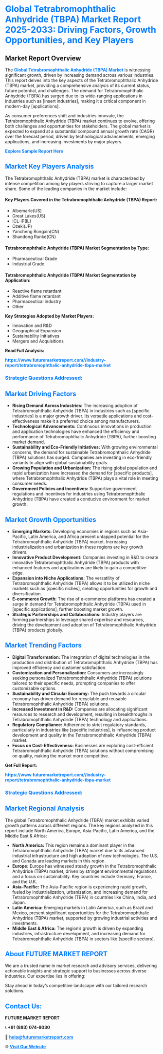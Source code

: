 <h1 style="color: #007BFF;">Global Tetrabromophthalic Anhydride (TBPA) Market Report 2025-2033: Driving Factors, Growth Opportunities, and Key Players</h1>

<section id="overview">
<h2>Market Report Overview</h2>
<p>The <a href="https://www.futuremarketreport.com//industry-report/tetrabromophthalic-anhydride-tbpa-market" style="color: #007BFF; text-decoration: none;"><strong>Global Tetrabromophthalic Anhydride (TBPA) Market</strong></a> is witnessing significant growth, driven by increasing demand across various industries. This report delves into the key aspects of the Tetrabromophthalic Anhydride (TBPA) market, providing a comprehensive analysis of its current status, future potential, and challenges. The demand for Tetrabromophthalic Anhydride (TBPA) has surged due to its wide-ranging applications in industries such as [insert industries], making it a critical component in modern-day [applications].</p>
<p>As consumer preferences shift and industries innovate, the Tetrabromophthalic Anhydride (TBPA) market continues to evolve, offering both challenges and opportunities for stakeholders. The global market is expected to expand at a substantial compound annual growth rate (CAGR) over the forecast period, driven by technological advancements, emerging applications, and increasing investments by major players.</p>
</section>

<section id="overview">
<p><a href="https://www.futuremarketreport.com//request-sample/reportId=90619" style="color: #007BFF; text-decoration: none;"><strong>Explore Sample Report Here</strong></a></p>
</section>

<section id="key-players">
<h2 style="color: #007BFF;">Market Key Players Analysis</h2>
<p>The Tetrabromophthalic Anhydride (TBPA) market is characterized by intense competition among key players striving to capture a larger market share. Some of the leading companies in the market include:</p>
<h4>Key Players Covered in the Tetrabromophthalic Anhydride (TBPA) Report:</h4>
<ul><li>Albemarle(US)</li><li>Great Lakes(US)</li><li>ICL-IP(IL)</li><li>Ozeki(JP)</li><li>Yancheng Rongxin(CN)</li><li>Shandong Runke(CN)</li></ul>
<h4>Tetrabromophthalic Anhydride (TBPA) Market Segmentation by Type:</h4>
<ul><li>Pharmaceutical Grade</li><li>Industrial Grade</li></ul>

<h4>Tetrabromophthalic Anhydride (TBPA) Market Segmentation by Application:</h4>
<ul><li>Reactive flame retardant</li><li>Additive flame retardant</li><li>Pharmaceutical industry</li><li>Other</li></ul>
<p><strong>Key Strategies Adopted by Market Players:</strong></p>
<ul>
<li>Innovation and R&D</li>
<li>Geographical Expansion</li>
<li>Sustainability Initiatives</li>
<li>Mergers and Acquisitions</li>
</ul>
</section>

<section>
<p><strong>Read Full Analysis: </strong></p><a href="https://www.futuremarketreport.com//industry-report/tetrabromophthalic-anhydride-tbpa-market" style="color: #007BFF; text-decoration: none;"><strong>https://www.futuremarketreport.com//industry-report/tetrabromophthalic-anhydride-tbpa-market</strong></a>
<h3 style="color: #007BFF;">Strategic Questions Addressed:</h3>
</section>

<section id="driving-factors">
<h2 style="color: #007BFF;">Market Driving Factors</h2>
<ul>
<li><strong>Rising Demand Across Industries:</strong> The increasing adoption of Tetrabromophthalic Anhydride (TBPA) in industries such as [specific industries] is a major growth driver. Its versatile applications and cost-effectiveness make it a preferred choice among manufacturers.</li>
<li><strong>Technological Advancements:</strong> Continuous innovations in production and application technologies have enhanced the efficiency and performance of Tetrabromophthalic Anhydride (TBPA), further boosting market demand.</li>
<li><strong>Sustainability and Eco-Friendly Initiatives:</strong> With growing environmental concerns, the demand for sustainable Tetrabromophthalic Anhydride (TBPA) solutions has surged. Companies are investing in eco-friendly variants to align with global sustainability goals.</li>
<li><strong>Growing Population and Urbanization:</strong> The rising global population and rapid urbanization have increased the demand for [specific products], where Tetrabromophthalic Anhydride (TBPA) plays a vital role in meeting consumer needs.</li>
<li><strong>Government Policies and Incentives:</strong> Supportive government regulations and incentives for industries using Tetrabromophthalic Anhydride (TBPA) have created a conducive environment for market growth.</li>
</ul>
</section>

<section id="growth-opportunities">
<h2 style="color: #007BFF;">Market Growth Opportunities</h2>
<ul>
<li><strong>Emerging Markets:</strong> Developing economies in regions such as Asia-Pacific, Latin America, and Africa present untapped potential for the Tetrabromophthalic Anhydride (TBPA) market. Increasing industrialization and urbanization in these regions are key growth drivers.</li>
<li><strong>Innovative Product Development:</strong> Companies investing in R&D to create innovative Tetrabromophthalic Anhydride (TBPA) products with enhanced features and applications are likely to gain a competitive edge.</li>
<li><strong>Expansion into Niche Applications:</strong> The versatility of Tetrabromophthalic Anhydride (TBPA) allows it to be utilized in niche markets such as [specific niches], creating opportunities for growth and diversification.</li>
<li><strong>E-commerce Growth:</strong> The rise of e-commerce platforms has created a surge in demand for Tetrabromophthalic Anhydride (TBPA) used in [specific applications], further boosting market growth.</li>
<li><strong>Strategic Partnerships and Collaborations:</strong> Industry players are forming partnerships to leverage shared expertise and resources, driving the development and adoption of Tetrabromophthalic Anhydride (TBPA) products globally.</li>
</ul>
</section>

<section id="trending-factors">
<h2 style="color: #007BFF;">Market Trending Factors</h2>
<ul>
<li><strong>Digital Transformation:</strong> The integration of digital technologies in the production and distribution of Tetrabromophthalic Anhydride (TBPA) has improved efficiency and customer satisfaction.</li>
<li><strong>Customization and Personalization:</strong> Consumers are increasingly seeking personalized Tetrabromophthalic Anhydride (TBPA) solutions tailored to their specific needs, prompting companies to offer customizable options.</li>
<li><strong>Sustainability and Circular Economy:</strong> The push towards a circular economy has driven demand for recyclable and reusable Tetrabromophthalic Anhydride (TBPA) solutions.</li>
<li><strong>Increased Investment in R&D:</strong> Companies are allocating significant resources to research and development, resulting in breakthroughs in Tetrabromophthalic Anhydride (TBPA) technology and applications.</li>
<li><strong>Regulatory Compliance:</strong> Adherence to strict regulatory standards, particularly in industries like [specific industries], is influencing product development and quality in the Tetrabromophthalic Anhydride (TBPA) market.</li>
<li><strong>Focus on Cost-Effectiveness:</strong> Businesses are exploring cost-efficient Tetrabromophthalic Anhydride (TBPA) solutions without compromising on quality, making the market more competitive.</li>
</ul>
</section>

<section>
<p><strong>Get Full Report: </strong></p><a href="https://www.futuremarketreport.com//industry-report/tetrabromophthalic-anhydride-tbpa-market" style="color: #007BFF; text-decoration: none;"><strong>https://www.futuremarketreport.com//industry-report/tetrabromophthalic-anhydride-tbpa-market</strong></a>
<h3 style="color: #007BFF;">Strategic Questions Addressed:</h3>
</section>


<section id="regional-analysis">
<h2 style="color: #007BFF;">Market Regional Analysis</h2>
<p>The global Tetrabromophthalic Anhydride (TBPA) market exhibits varied growth patterns across different regions. The key regions analyzed in this report include North America, Europe, Asia-Pacific, Latin America, and the Middle East & Africa:</p>
<ul>
<li><strong>North America:</strong> This region remains a dominant player in the Tetrabromophthalic Anhydride (TBPA) market due to its advanced industrial infrastructure and high adoption of new technologies. The U.S. and Canada are leading markets in this region.</li>
<li><strong>Europe:</strong> Europe has witnessed steady growth in the Tetrabromophthalic Anhydride (TBPA) market, driven by stringent environmental regulations and a focus on sustainability. Key countries include Germany, France, and the U.K.</li>
<li><strong>Asia-Pacific:</strong> The Asia-Pacific region is experiencing rapid growth, fueled by industrialization, urbanization, and increasing demand for Tetrabromophthalic Anhydride (TBPA) in countries like China, India, and Japan.</li>
<li><strong>Latin America:</strong> Emerging markets in Latin America, such as Brazil and Mexico, present significant opportunities for the Tetrabromophthalic Anhydride (TBPA) market, supported by growing industrial activities and investments.</li>
<li><strong>Middle East & Africa:</strong> The region’s growth is driven by expanding industries, infrastructure development, and increasing demand for Tetrabromophthalic Anhydride (TBPA) in sectors like [specific sectors].</li>
</ul>
</section>

<footer>
<h2 style="color: #007BFF;">About FUTURE MARKET REPORT</h2>
<p>We are a trusted name in market research and advisory services, delivering actionable insights and strategic support to businesses across diverse industries. Our expertise lies in offering:</p>

<p>Stay ahead in today’s competitive landscape with our tailored research solutions.</p>

<h2 style="color: #007BFF;">Contact Us:</h2>
<p><strong>FUTURE MARKET REPORT</strong></p>
<p>📞 <strong>+91 (883) 074-8030</strong></p>
<p>📧 <strong><a href="mailto:help@futuremarketreport.com" style="color: #007BFF;">help@futuremarketreport.com</a></strong></p>
<p>🌐 <strong><a href="https://www.futuremarketreport.com/" style="color: #007BFF;">Visit Our Website</a></strong></p>
</footer>